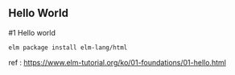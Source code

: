 Hello World
------------


#1 Hello world

```
elm package install elm-lang/html
```


ref : https://www.elm-tutorial.org/ko/01-foundations/01-hello.html
